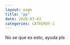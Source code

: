 ```yaml
---
layout: page
title: "pp"
date: 2020-03-03
categories: CATEGROY-1
---
```


No se que es esto, ayuda pls

